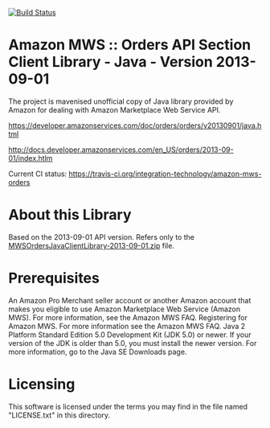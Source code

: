 [![Build Status](https://travis-ci.org/integration-technology/amazon-mws-orders.png?branch=master)](https://travis-ci.org/integration-technology/amazon-mws-orders)

Amazon MWS :: Orders API Section Client Library - Java - Version 2013-09-01
=============================================================================== 
The project is mavenised unofficial copy of Java library provided by 
Amazon for dealing with Amazon Marketplace Web Service API.

https://developer.amazonservices.com/doc/orders/orders/v20130901/java.html

http://docs.developer.amazonservices.com/en_US/orders/2013-09-01/index.htlm

Current CI status: https://travis-ci.org/integration-technology/amazon-mws-orders

About this Library
=============================================================================== 

Based on the 2013-09-01 API version.
Refers only to the [MWSOrdersJavaClientLibrary-2013-09-01.zip](https://images-na.ssl-images-amazon.com/images/G/01/mwsportal/clientlib/Orders/2013-09-01/MWSOrdersJavaClientLibrary-2013-09-01._V293334172_.zip) file.

Prerequisites
=============================================================================== 

An Amazon Pro Merchant seller account or another Amazon account that makes you
eligible to use Amazon Marketplace Web Service (Amazon MWS). For more 
information, see the Amazon MWS FAQ.
Registering for Amazon MWS. For more information see the Amazon MWS FAQ.
Java 2 Platform Standard Edition 5.0 Development Kit (JDK 5.0) or newer.
If your version of the JDK is older than 5.0, you must install the newer version. For more information, go to the Java SE Downloads page.

Licensing
=============================================================================== 

This software is licensed under the terms you may find in the file
named "LICENSE.txt" in this directory.
